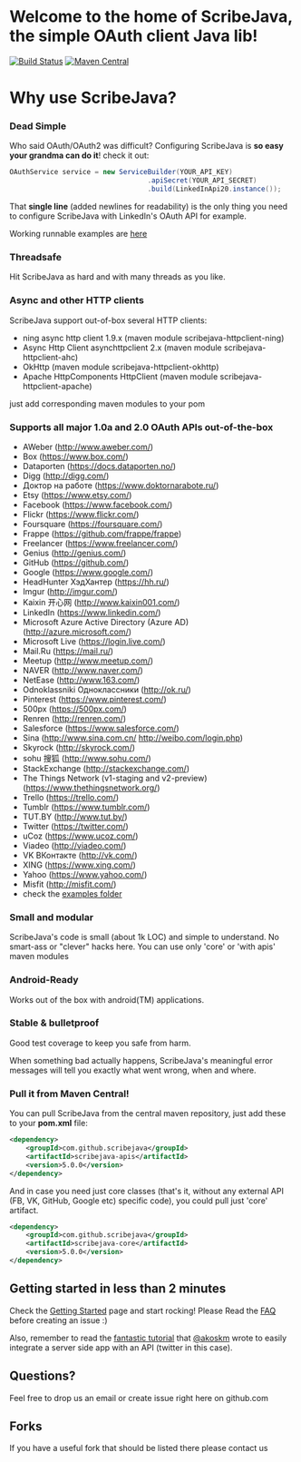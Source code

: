 # Welcome to the home of ScribeJava, the simple OAuth client Java lib!

[![Build Status](https://travis-ci.org/scribejava/scribejava.svg?branch=master)](https://travis-ci.org/scribejava/scribejava)
[![Maven Central](https://maven-badges.herokuapp.com/maven-central/com.github.scribejava/scribejava/badge.svg)](https://maven-badges.herokuapp.com/maven-central/com.github.scribejava/scribejava)


# Why use ScribeJava?

### Dead Simple

Who said OAuth/OAuth2 was difficult? Configuring ScribeJava is __so easy your grandma can do it__! check it out:

```java
OAuthService service = new ServiceBuilder(YOUR_API_KEY)
                                  .apiSecret(YOUR_API_SECRET)
                                  .build(LinkedInApi20.instance());
```

That **single line** (added newlines for readability) is the only thing you need to configure ScribeJava with LinkedIn's OAuth API for example.

Working runnable examples are [here](https://github.com/scribejava/scribejava/tree/master/scribejava-apis/src/test/java/com/github/scribejava/apis/examples)

### Threadsafe

Hit ScribeJava as hard and with many threads as you like.

### Async and other HTTP clients

ScribeJava support out-of-box several HTTP clients:
 * ning async http client 1.9.x (maven module scribejava-httpclient-ning)
 * Async Http Client asynchttpclient 2.x (maven module scribejava-httpclient-ahc)
 * OkHttp (maven module scribejava-httpclient-okhttp)
 * Apache HttpComponents HttpClient (maven module scribejava-httpclient-apache)

 just add corresponding maven modules to your pom

### Supports all major 1.0a and 2.0 OAuth APIs out-of-the-box

* AWeber (http://www.aweber.com/)
* Box (https://www.box.com/)
* Dataporten (https://docs.dataporten.no/)
* Digg (http://digg.com/)
* Доктор на работе (https://www.doktornarabote.ru/)
* Etsy (https://www.etsy.com/)
* Facebook (https://www.facebook.com/)
* Flickr (https://www.flickr.com/)
* Foursquare (https://foursquare.com/)
* Frappe (https://github.com/frappe/frappe)
* Freelancer (https://www.freelancer.com/)
* Genius (http://genius.com/)
* GitHub (https://github.com/)
* Google (https://www.google.com/)
* HeadHunter ХэдХантер (https://hh.ru/)
* Imgur (http://imgur.com/)
* Kaixin 开心网 (http://www.kaixin001.com/)
* LinkedIn (https://www.linkedin.com/)
* Microsoft Azure Active Directory (Azure AD) (http://azure.microsoft.com/)
* Microsoft Live (https://login.live.com/)
* Mail.Ru (https://mail.ru/)
* Meetup (http://www.meetup.com/)
* NAVER (http://www.naver.com/)
* NetEase (http://www.163.com/)
* Odnoklassniki Одноклассники (http://ok.ru/)
* Pinterest (https://www.pinterest.com/)
* 500px (https://500px.com/)
* Renren (http://renren.com/)
* Salesforce (https://www.salesforce.com/)
* Sina (http://www.sina.com.cn/ http://weibo.com/login.php)
* Skyrock (http://skyrock.com/)
* sohu 搜狐 (http://www.sohu.com/)
* StackExchange (http://stackexchange.com/)
* The Things Network (v1-staging and v2-preview) (https://www.thethingsnetwork.org/)
* Trello (https://trello.com/)
* Tumblr (https://www.tumblr.com/)
* TUT.BY (http://www.tut.by/)
* Twitter (https://twitter.com/)
* uCoz (https://www.ucoz.com/)
* Viadeo (http://viadeo.com/)
* VK ВКонтакте (http://vk.com/)
* XING (https://www.xing.com/)
* Yahoo (https://www.yahoo.com/)
* Misfit (http://misfit.com/)
* check the [examples folder](https://github.com/scribejava/scribejava/tree/master/scribejava-apis/src/test/java/com/github/scribejava/apis/examples)

### Small and modular

ScribeJava's code is small (about 1k LOC) and simple to understand. No smart-ass or "clever" hacks here.
You can use only 'core' or 'with apis' maven modules

### Android-Ready

Works out of the box with android(TM) applications.

### Stable & bulletproof

Good test coverage to keep you safe from harm.

When something bad actually happens, ScribeJava's meaningful error messages will tell you exactly what went wrong, when and where.

### Pull it from Maven Central!

You can pull ScribeJava from the central maven repository, just add these to your __pom.xml__ file:

```xml
<dependency>
    <groupId>com.github.scribejava</groupId>
    <artifactId>scribejava-apis</artifactId>
    <version>5.0.0</version>
</dependency>
```

And in case you need just core classes (that's it, without any external API (FB, VK, GitHub, Google etc) specific code), you could pull just 'core' artifact.
```xml
<dependency>
    <groupId>com.github.scribejava</groupId>
    <artifactId>scribejava-core</artifactId>
    <version>5.0.0</version>
</dependency>
```

## Getting started in less than 2 minutes

Check the [Getting Started](https://github.com/scribejava/scribejava/wiki/getting-started) page and start rocking! Please Read the [FAQ](https://github.com/scribejava/scribejava/wiki/faq) before creating an issue :)

Also, remember to read the [fantastic tutorial](http://akoskm.github.io/2015/07/31/twitter-sign-in-for-web-apps.html) that [@akoskm](https://twitter.com/akoskm) wrote to easily integrate a server side app with an API (twitter in this case).

## Questions?

Feel free to drop us an email or create issue right here on github.com

## Forks

If you have a useful fork that should be listed there please contact us
